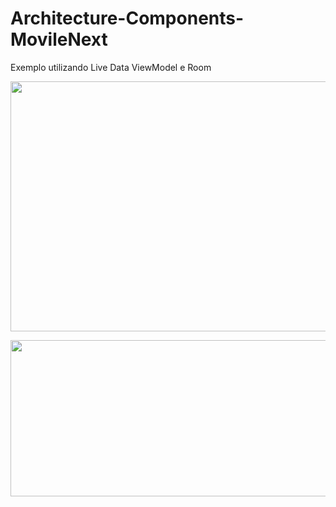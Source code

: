 # Architecture-Components-MovileNext
Exemplo utilizando Live Data ViewModel e Room
<html><img src="https://github.com/allefsousa/Architecture-Components-MovileNext/blob/master/app/src/main/res/drawable/architecture.png" data-canonical-     
src="https://github.com/allefsousa/Architecture-Components-MovileNext/blob/master/app/src/main/res/drawable/architecture.png" width="600" height="400" />
</html>

<br>

<img src="https://github.com/allefsousa/Architecture-Components-MovileNext/blob/master/app/src/main/res/drawable/android.png" data-canonical-     
src="https://github.com/allefsousa/Architecture-Components-MovileNext/blob/master/app/src/main/res/drawable/architecture.png" width="600" height="250" />
</html>
